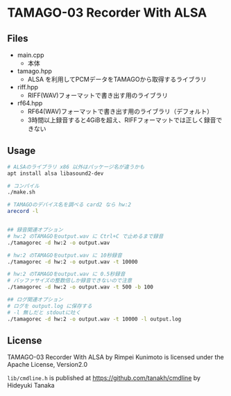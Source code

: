 # TAMAGO-03 Recorder With ALSA


## Files
- main.cpp 
  - 本体
- tamago.hpp
  - ALSA を利用してPCMデータをTAMAGOから取得するライブラリ
- riff.hpp
  - RIFF(WAV)フォーマットで書き出す用のライブラリ
- rf64.hpp
  - RF64(WAV)フォーマットで書き出す用のライブラリ（デフォルト）
  - 3時間以上録音すると4GiBを超え、RIFFフォーマットでは正しく録音できない

## Usage
```sh
# ALSAのライブラリ x86 以外はパッケージ名が違うかも
apt install alsa libasound2-dev 

# コンパイル
./make.sh 

# TAMAGOのデバイス名を調べる card2 なら hw:2
arecord -l 


## 録音関連オプション
# hw:2 のTAMAGOをoutput.wav に Ctrl+C で止めるまで録音
./tamagorec -d hw:2 -o output.wav

# hw:2 のTAMAGOをoutput.wav に 10秒録音
./tamagorec -d hw:2 -o output.wav -t 10000

# hw:2 のTAMAGOをoutput.wav に 0.5秒録音
# バッファサイズの整数倍しか録音できないので注意
./tamagorec -d hw:2 -o output.wav -t 500 -b 100

## ログ関連オプション
# ログを output.log に保存する
# -l 無しだと stdoutに吐く
./tamagorec -d hw:2 -o output.wav -t 10000 -l output.log

```


## License
TAMAGO-03 Recorder With ALSA by Rimpei Kunimoto is licensed under the Apache License, Version2.0

`lib/cmdline.h` is published at https://github.com/tanakh/cmdline by Hideyuki Tanaka